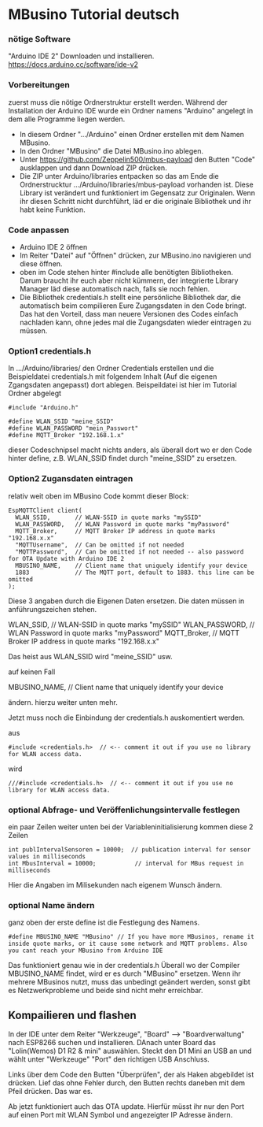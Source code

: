 # MBusino Tutorial deutsch

### nötige Software

"Arduino IDE 2" Downloaden und installieren.
https://docs.arduino.cc/software/ide-v2

### Vorbereitungen

zuerst muss die nötige Ordnerstruktur erstellt werden.
Während der Installation der Arduino IDE wurde ein Ordner namens "Arduino" angelegt in dem alle Programme liegen werden. 

* In diesem Ordner ".../Arduino" einen Ordner erstellen mit dem Namen MBusino.
* In den Ordner "MBusino" die Datei MBusino.ino ablegen.
* Unter https://github.com/Zeppelin500/mbus-payload den Butten "Code" ausklappen und dann Download ZIP drücken.
* Die ZIP unter Arduino/libraries entpacken so das am Ende die Ordnerstrucktur .../Arduino/libraries/mbus-payload vorhanden ist. Diese Library ist verändert und funktioniert im Gegensatz zur Originalen. Wenn ihr diesen Schritt nicht durchführt, läd er die originale Bibliothek und ihr habt keine Funktion.

### Code anpassen

* Arduino IDE 2 öffnen
* Im Reiter "Datei" auf "Öffnen" drücken, zur MBusino.ino navigieren und diese öffnen.
* oben im Code stehen hinter #include alle benötigten Bibliotheken. Darum braucht ihr euch aber nicht kümmern, der integrierte Library Manager läd diese automatisch nach, falls sie noch fehlen.
* Die Bibliothek credentials.h stellt eine persönliche Bibliothek dar, die automatisch beim compilieren Eure Zugangsdaten in den Code bringt. Das hat den Vorteil, dass man neuere Versionen des Codes einfach nachladen kann, ohne jedes mal die Zugangsdaten wieder eintragen zu müssen.

### Option1 credentials.h

In .../Arduino/libraries/ den Ordner Credentials erstellen und die Beispieldatei credentials.h mit folgendem Inhalt (Auf die eigenen Zgangsdaten angepasst) dort ablegen. Beispeildatei ist hier im Tutorial Ordner abgelegt

```
#include "Arduino.h"

#define WLAN_SSID "meine_SSID"
#define WLAN_PASSWORD "mein_Passwort"
#define MQTT_Broker "192.168.1.x"
```
 
dieser Codeschnipsel macht nichts anders, als überall dort wo er den Code hinter define, z.B. WLAN_SSID findet durch "meine_SSID" zu ersetzen.



### Option2 Zugansdaten eintragen

relativ weit oben im MBusino Code kommt dieser Block:
```
EspMQTTClient client(
  WLAN_SSID,       // WLAN-SSID in quote marks "mySSID"
  WLAN_PASSWORD,   // WLAN Password in quote marks "myPassword"
  MQTT_Broker,     // MQTT Broker IP address in quote marks "192.168.x.x"
  "MQTTUsername",  // Can be omitted if not needed
  "MQTTPassword",  // Can be omitted if not needed -- also password for OTA Update with Arduino IDE 2
  MBUSINO_NAME,    // Client name that uniquely identify your device
  1883             // The MQTT port, default to 1883. this line can be omitted
);
```

Diese 3 angaben durch die Eigenen Daten ersetzen. Die daten müssen in anführungszeichen stehen.

  WLAN_SSID,       // WLAN-SSID in quote marks "mySSID"
  WLAN_PASSWORD,   // WLAN Password in quote marks "myPassword"
  MQTT_Broker,     // MQTT Broker IP address in quote marks "192.168.x.x"

Das heist aus WLAN_SSID wird "meine_SSID" usw.

auf keinen Fall

  MBUSINO_NAME,    // Client name that uniquely identify your device

ändern. hierzu weiter unten mehr.

Jetzt muss noch die Einbindung der credentials.h auskomentiert werden.

aus 
```
#include <credentials.h>  // <-- comment it out if you use no library for WLAN access data.
```
wird
```
///#include <credentials.h>  // <-- comment it out if you use no library for WLAN access data.
```

### optional Abfrage- und Veröffenlichungsintervalle festlegen

ein paar Zeilen weiter unten bei der Variableninitialisierung kommen diese 2 Zeilen

```
int publIntervalSensoren = 10000;  // publication interval for sensor values in milliseconds
int MbusInterval = 10000;           // interval for MBus request in milliseconds
```

Hier die Angaben im Milisekunden nach eigenem Wunsch ändern.

### optional Name ändern

ganz oben der erste define ist die Festlegung des Namens.

```
#define MBUSINO_NAME "MBusino" // If you have more MBusinos, rename it inside quote marks, or it cause some network and MQTT problems. Also you cant reach your MBusino from Arduino IDE
```

Das funktioniert genau wie in der credentials.h Überall wo der Compiler MBUSINO_NAME findet, wird er es durch "MBusino" ersetzen.
Wenn ihr mehrere MBusinos nutzt, muss das unbedingt geändert werden, sonst gibt es Netzwerkprobleme und beide sind nicht mehr erreichbar.

## Kompailieren und flashen

In der IDE unter dem Reiter "Werkzeuge", "Board" --> "Boardverwaltung" nach ESP8266 suchen und installieren. DAnach unter Board das "Lolin(Wemos) D1 R2 & mini" auswählen.
Steckt den D1 Mini an USB an und wählt unter "Werkzeuge" "Port" den richtigen USB Anschluss.

Links über dem Code den Butten "Überprüfen", der als Haken abgebildet ist drücken. Lief das ohne Fehler durch, den Butten rechts daneben mit dem Pfeil drücken.
Das war es. 

Ab jetzt funktioniert auch das OTA update. Hierfür müsst ihr nur den Port auf einen Port mit WLAN Symbol und angezeigter IP Adresse ändern.


